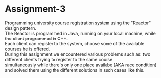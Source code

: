 # Assignment-3
Programming university course registration system using the "Reactor" design pattern. <br>
The Reactor is programmed in Java, running on your local machine, while the client programmed in C++. <br>
Each client can register to the system, choose some of the available courses he is offered. <br>
During this assignment we encountered various problems such as: two different clients trying to register to the same course <br>
simultaneously while there's only one place availabe (AKA race condition) and solved them using the different solutions in such cases like this.
